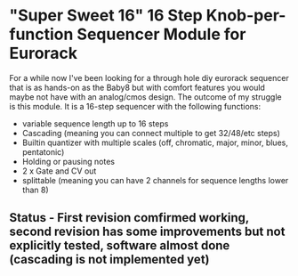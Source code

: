 # "Super Sweet 16" 16 Step Knob-per-function Sequencer Module for Eurorack
For a while now I've been looking for a through hole diy eurorack sequencer that is as hands-on as the Baby8 but with comfort features 
you would maybe not have with an analog/cmos design. The outcome of my struggle is this module. It is a 16-step sequencer with the following functions:
- variable sequence length up to 16 steps
- Cascading (meaning you can connect multiple to get 32/48/etc steps)
- Builtin quantizer with multiple scales (off, chromatic, major, minor, blues, pentatonic)
- Holding or pausing notes
- 2 x Gate and CV out
- splittable (meaning you can have 2 channels for sequence lengths lower than 8)

## Status - First revision comfirmed working, second revision has some improvements but not explicitly tested, software almost done (cascading is not implemented yet)
